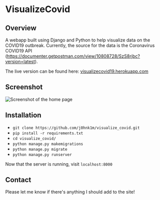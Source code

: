 # VisualizeCovid

## Overview
A webapp built using Django and Python to help visualize data on the COVID19 outbreak. Currently, the source for the data is the Coronavirus COVID19 API (https://documenter.getpostman.com/view/10808728/SzS8rjbc?version=latest).

The live version can be found here: [visualizecovid19.herokuapp.com](https://visualizecovid.herokuapp.com/)

## Screenshot
![Screenshot of the home page](https://i.imgur.com/TZXYpnE.png)

## Installation
* ```git clone https://github.com/j0hnk1m/visualize_covid.git```
* ```pip install -r requirements.txt```
* ```cd visualize_covid/```
* ```python manage.py makemigrations```
* ```python manage.py migrate```
* ```python manage.py runserver```

Now that the server is running, visit ```localhost:8000```

## Contact
Please let me know if there's anything I should add to the site!
